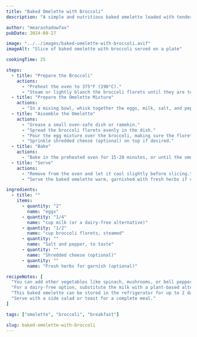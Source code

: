 ```yaml
---
title: "Baked Omelette with Broccoli"
description: "A simple and nutritious baked omelette loaded with tender broccoli and seasoned to perfection."

author: "mearashadowfax"
pubDate: 2024-09-27

image: "../../images/baked-omelette-with-broccoli.avif"
imageAlt: "Slice of baked omelette with broccoli served on a plate"

cookingTime: 25

steps:
  - title: "Prepare the Broccoli"
    actions:
      - "Preheat the oven to 375°F (190°C)."
      - "Steam or lightly blanch the broccoli florets until they are tender but still bright green. Set aside."
  - title: "Prepare the Omelette Mixture"
    actions:
      - "In a mixing bowl, whisk together the eggs, milk, salt, and pepper until fully combined."
  - title: "Assemble the Omelette"
    actions:
      - "Grease a small oven-safe dish or ramekin."
      - "Spread the broccoli florets evenly in the dish."
      - "Pour the egg mixture over the broccoli, making sure the florets are well coated."
      - "Sprinkle shredded cheese (optional) on top if desired."
  - title: "Bake"
    actions:
      - "Bake in the preheated oven for 15-20 minutes, or until the omelette is puffed up and golden, and the center is set."
  - title: "Serve"
    actions:
      - "Remove from the oven and let it cool slightly before slicing."
      - "Serve the baked omelette warm, garnished with fresh herbs if desired."

ingredients:
  - title: ""
    items:
      - quantity: "2"
        name: "eggs"
      - quantity: "1/4"
        name: "cup milk (or a dairy-free alternative)"
      - quantity: "1/2"
        name: "cup broccoli florets, steamed"
      - quantity: ""
        name: "Salt and pepper, to taste"
      - quantity: ""
        name: "Shredded cheese (optional)"
      - quantity: ""
        name: "Fresh herbs for garnish (optional)"

recipeNotes: [
  "You can add other vegetables like spinach, mushrooms, or bell peppers to the omelette.",
  "For a dairy-free option, substitute the milk with a plant-based alternative and omit the cheese or use a dairy-free version.",
  "This baked omelette can be stored in the refrigerator for up to 2 days. Reheat in the oven or microwave before serving.",
  "Serve with a side salad or toast for a complete meal."
]

tags: ["omelette", "broccoli", "breakfast"]

slug: baked-omelette-with-broccoli
---
```

